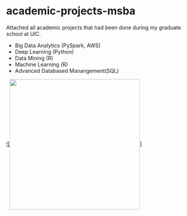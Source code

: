 # academic-projects-msba
Attached all academic projects that had been done during my graduate school at UIC.  
- Big Data Analytics (PySpark, AWS)
- Deep Learning (Python)
- Data Mining (R)
- Machine Learning (R)
- Advanced Databased Manangement(SQL)


[![<img src="images/IMG_1983.jpg" align="center" width="350">]](https://www.youtube.com/watch?v=Edg5Eg_jdAI&t=21s)

